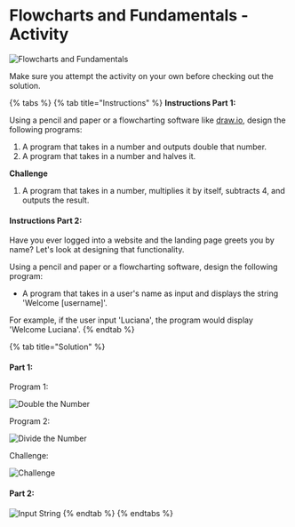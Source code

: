 # Flowcharts and Fundamentals - Activity

![Flowcharts and Fundamentals](../../../.gitbook/assets/image%20%284%29.png)

Make sure you attempt the activity on your own before checking out the solution. 

{% tabs %}
{% tab title="Instructions" %}
**Instructions Part 1:**

Using a pencil and paper or a flowcharting software like [draw.io](https://www.draw.io/), design the following programs:

1. A program that takes in a number and outputs double that number.
2. A program that takes in a number and halves it.

**Challenge**

1. A program that takes in a number, multiplies it by itself, subtracts 4, and outputs the result.

#### Instructions Part 2:

Have you ever logged into a website and the landing page greets you by name? Let's look at designing that functionality.

Using a pencil and paper or a flowcharting software, design the following program:

* A program that takes in a user's name as input and displays the string 'Welcome \[username\]'.

For example, if the user input 'Luciana', the program would display 'Welcome Luciana'.
{% endtab %}

{% tab title="Solution" %}
#### Part 1:

Program 1:

![Double the Number](../../../.gitbook/assets/multiply.png)

Program 2:

![Divide the Number](../../../.gitbook/assets/divide.png)

Challenge:

![Challenge](../../../.gitbook/assets/flow-challenge.png)

#### Part 2:

![Input String](../../../.gitbook/assets/input-concat.png)
{% endtab %}
{% endtabs %}



